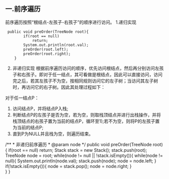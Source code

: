 
## 一.前序遍历
前序遍历按照“根结点-左孩子-右孩子”的顺序进行访问。
 1.递归实现
   
     public void preOrder(TreeNode root){
    		if(root == null)
    			return;
    		System.out.println(root.val);
    		preOrder(root.left);
    		preOrder(root.right);
    	}

 2. 非递归实现
 根据前序遍历访问的顺序，优先访问根结点，然后再分别访问左孩子和右孩子。即对于任一结点，其可看做是根结点，因此可以直接访问，访问完之后，若其左孩子不为空，按相同规则访问它的左子树；当访问其左子树时，再访问它的右子树。因此其处理过程如下：

  对于任一结点P：
 1. 访问结点P，并将结点P入栈;
 2. 判断结点P的左孩子是否为空，若为空，则取栈顶结点并进行出栈操作，并将栈顶结点的右孩子置为当前的结点P，循环至1);若不为空，则将P的左孩子置为当前的结点P;
 3. 直到P为NULL并且栈为空，则遍历结束。

  /**
	 * 非递归前序遍历
	 * @param node
	 */
	public void preOrder(TreeNode root){
		if(root == null)
			return;
		Stack<TreeNode> stack = new Stack<TreeNode>();
		stack.push(root);
		TreeNode node = root;
		while(node != null || !stack.isEmpty()){
			while(node != null){
				System.out.println(node.val);
				stack.push(node);
				node = node.left;
			}
			if(!stack.isEmpty()){
				node = stack.pop();
				node = node.right;
			}			
		}
	}

	
	
